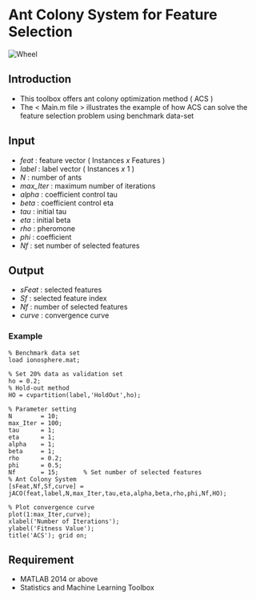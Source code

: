 # Ant Colony System for Feature Selection

![Wheel](https://www.mathworks.com/matlabcentral/mlc-downloads/downloads/ee0b62f0-75c7-41fd-b5b5-0ed190a65eaf/3a3c48b1-760c-425a-a130-902ada3669f6/images/screenshot.PNG)

## Introduction
* This toolbox offers ant colony optimization method ( ACS )  
* The < Main.m file > illustrates the example of how ACS can solve the feature selection problem using benchmark data-set


## Input
* *feat*     : feature vector ( Instances *x* Features )
* *label*    : label vector ( Instances *x* 1 )
* *N*        : number of ants
* *max_Iter* : maximum number of iterations
* *alpha*    : coefficient control tau
* *beta*     : coefficient control eta
* *tau*      : initial tau
* *eta*      : initial beta
* *rho*      : pheromone
* *phi*      : coefficient 
* *Nf*       : set number of selected features


## Output
* *sFeat*    : selected features
* *Sf*       : selected feature index
* *Nf*       : number of selected features
* *curve*    : convergence curve


### Example
```code
% Benchmark data set 
load ionosphere.mat; 

% Set 20% data as validation set
ho = 0.2; 
% Hold-out method
HO = cvpartition(label,'HoldOut',ho);

% Parameter setting
N        = 10; 
max_Iter = 100; 
tau      = 1; 
eta      = 1; 
alpha    = 1; 
beta     = 1; 
rho      = 0.2; 
phi      = 0.5; 
Nf       = 15;       % Set number of selected features
% Ant Colony System
[sFeat,Nf,Sf,curve] = jACO(feat,label,N,max_Iter,tau,eta,alpha,beta,rho,phi,Nf,HO);

% Plot convergence curve
plot(1:max_Iter,curve); 
xlabel('Number of Iterations');
ylabel('Fitness Value');
title('ACS'); grid on;
```


## Requirement
* MATLAB 2014 or above
* Statistics and Machine Learning Toolbox

